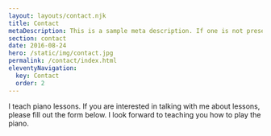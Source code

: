 ```yaml
---
layout: layouts/contact.njk
title: Contact
metaDescription: This is a sample meta description. If one is not present in your page/post's front matter, the default metadata.description will be used instead.
section: contact
date: 2016-08-24
hero: /static/img/contact.jpg
permalink: /contact/index.html
eleventyNavigation:
  key: Contact
  order: 2
---
```

I teach piano lessons. If you are interested in talking with me about lessons, please fill out the form below. I look forward to teaching you how to play the piano.
